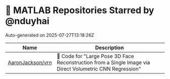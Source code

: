 # 🌟 MATLAB Repositories Starred by @nduyhai

Auto-generated on 2025-07-27T13:18:26Z

| Name | Description |
|------|-------------|
| [AaronJackson/vrn](https://github.com/AaronJackson/vrn) | :man:  Code for "Large Pose 3D Face Reconstruction from a Single Image via Direct Volumetric CNN Regression" |
